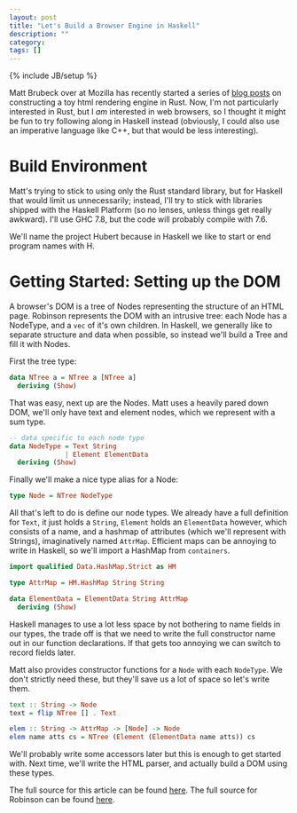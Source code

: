 ```yaml
---
layout: post
title: "Let's Build a Browser Engine in Haskell"
description: ""
category: 
tags: []
---
```

{% include JB/setup %}

Matt Brubeck over at Mozilla has recently started a series of [blog posts](http://limpet.net/mbrubeck/2014/08/08/toy-layout-engine-1.html) on constructing a toy html rendering engine in Rust. Now, I'm not particularly interested in Rust, but I *am* interested in web browsers, so I thought it might be fun to try following along in Haskell instead (obviously, I could also use an imperative language like C++, but that would be less interesting).

Build Environment
=================

Matt's trying to stick to using only the Rust standard library, but for Haskell that would limit us unnecessarily; instead, I'll try to stick with libraries shipped with the Haskell Platform (so no lenses, unless things get really awkward). I'll use GHC 7.8, but the code will probably compile with 7.6.

We'll name the project Hubert because in Haskell we like to start or end program names with H.


Getting Started: Setting up the DOM
===================================

A browser's DOM is a tree of Nodes representing the structure of an HTML page. Robinson represents the DOM with an intrusive tree: each Node has a NodeType, and a `vec` of it's own children. In Haskell, we generally like to separate structure and data when possible, so instead we'll build a Tree and fill it with Nodes.

First the tree type:

```haskell
data NTree a = NTree a [NTree a]
  deriving (Show)
```

That was easy, next up are the Nodes. Matt uses a heavily pared down DOM, we'll only have text and element nodes, which we represent with a sum type.

```haskell
-- data specific to each node type
data NodeType = Text String
              | Element ElementData
  deriving (Show)
```

Finally we'll make a nice type alias for a Node:

```haskell
type Node = NTree NodeType
```

All that's left to do is define our node types. We already have a full definition for `Text`, it just holds a `String`, `Element` holds an `ElementData` however, which consists of a name, and a hashmap of attributes (which we'll represent with Strings), imaginatively named `AttrMap`. Efficient maps can be annoying to write in Haskell, so we'll import a HashMap from `containers`.

```haskell
import qualified Data.HashMap.Strict as HM

type AttrMap = HM.HashMap String String

data ElementData = ElementData String AttrMap
  deriving (Show)
```

Haskell manages to use a lot less space by not bothering to name fields in our types, the trade off is that we need to write the full constructor name out in our function declarations. If that gets too annoying we can switch to record fields later.

Matt also provides constructor functions for a `Node` with each `NodeType`. We don't strictly need these, but they'll save us a lot of space so let's write them.

```haskell
text :: String -> Node
text = flip NTree [] . Text

elem :: String -> AttrMap -> [Node] -> Node
elem name atts cs = NTree (Element (ElementData name atts)) cs
```

We'll probably write some accessors later but this is enough to get started with. Next time, we'll write the HTML parser, and actually build a DOM using these types.

The full source for this article can be found [here](https://github.com/Hrothen/Hubert/blob/master/src/Dom.hs). The full source for Robinson can be found [here](https://github.com/mbrubeck/robinson).